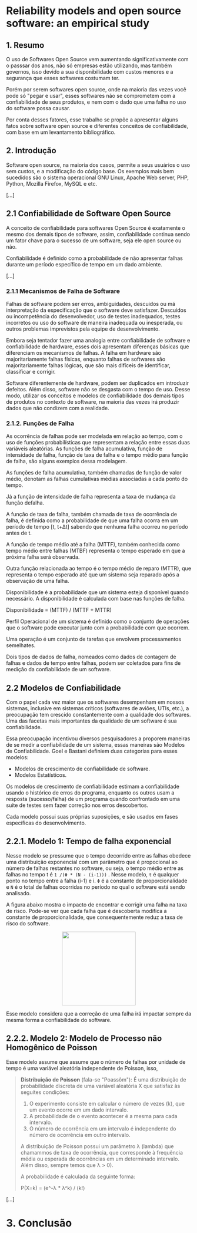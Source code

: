 # Reliability models and open source software: an empirical study

## 1. Resumo

O uso de Softwares Open Source vem aumentando significativamente com o passsar dos anos, não só empresas estão utilizando, mas também governos, isso devido a sua disponibilidade com custos menores e a segurança que esses softwares costumam ter.

Porém por serem softwares open source, onde na maioria das vezes você pode só "pegar e usar", esses softwares não se comprometem com a confiabilidade de seus produtos, e nem com o dado que uma falha no uso do software possa causar.

Por conta desses fatores, esse trabalho se propõe a apresentar alguns fatos sobre software open source e diferentes conceitos de confiabilidade, com base em um levantamento bibliográfico.

## 2. Introdução

Software open source, na maioria dos casos, permite a seus usuários o uso sem custos, e a modificação do código base. Os exemplos mais bem sucedidos são o sistema operacional GNU Linux, Apache Web server, PHP, Python, Mozilla Firefox, MySQL e etc.

[...]

## 2.1 Confiabilidade de Software Open Source

A conceito de confiabilidade para softwares Open Source é exatamente o mesmo dos demais tipos de software, assim, confiabilidade continua sendo um fator chave para o sucesso de um software, seja ele open source ou não.

Confiabilidade é definido como a probabilidade de não apresentar falhas durante um período específico de tempo em um dado ambiente.

[...]

### 2.1.1 Mecanismos de Falha de Software

Falhas de software podem ser erros, ambiguidades, descuidos ou má interpretação da especificação que o software deve satisfazer. Descuidos ou incompetência do desenvolvedor, uso de testes inadequados, testes incorretos ou uso do software de maneira inadequada ou inesperada, ou outros problemas imprevistos pela equipe de desenvolvimento.

Embora seja tentador fazer uma analogia entre confiabilidade de software e confiabilidade de hardware, esses dois apresentam diferenças básicas que diferenciam os mecanismos de falhas. A falha em hardware são majoritariamente falhas físicas, enquanto falhas de softwares são majoritariamente falhas lógicas, que são mais difíceis de identificar, classificar e corrigir.

Software diferentemente de hardware, podem ser duplicados em introduzir defeitos. Além disso, software não se desgasta com o tempo de uso. Desse modo, utilizar os conceitos e modelos de confiabilidade dos demais tipos de produtos no contexto de software, na maioria das vezes irá produzir dados que não condizem com a realidade.

### 2.1.2. Funções de Falha

As ocorrência de falhas pode ser modelada em relação ao tempo, com o uso de funções probabilísticas que representam a relação entre essas duas variáveis aleatórias. As funções de falha acumulativa, função de intensidade de falha, função de taxa de falha e o tempo médio para função de falha, são alguns exemplos dessa modelagem.

As funções de falha acumulativa, também chamadas de função de valor médio, denotam as falhas cumulativas médias associadas a cada ponto do tempo.

Já a função de intensidade de falha representa a taxa de mudança da função defalha.

A função de taxa de falha, também chamada de taxa de ocorrência de falha, é definida como a probabilidade de que uma falha ocorra em um período de tempo [t, t+Δt] sabendo que nenhuma falha ocorreu no período antes de t.

A função de tempo médio até a falha (MTTF), também conhecida como tempo médio entre falhas (MTBF) representa o tempo esperado em que a próxima falha será observada.

Outra função relacionada ao tempo é o tempo médio de reparo (MTTR), que representa o tempo esperado até que um sistema seja reparado após a observação de uma falha.

Disponibilidade é a probabilidade que um sistema esteja disponível quando necessário. A disponibilidade é calculada com base nas funções de falha.

Disponibilidade = (MTTF) / (MTTF + MTTR)

Perfil Operacional de um sistema é definido como o conjunto de operações que o software pode executar junto com a probabilidade com que ocorrem. 

Uma operação é um conjunto de tarefas que envolvem processamentos semelhates.

Dois tipos de dados de falha, nomeados como dados de contagem de falhas e dados de tempo entre falhas, podem ser coletados para fins de medição da confiabilidade de um software.

## 2.2 Modelos de Confiabilidade

Com o papel cada vez maior que os softwares desempenham em nossos sistemas, inclusive em sistemas críticos (softwares de aviões, UTIs, etc.), a preocupação tem crescido constantemente com a qualidade dos softwares. Uma das facetas mais importantes da qualidade de um software é sua confiabilidade. 

Essa preocupação incentivou diversos pesquisadores a proporem maneiras de se medir a confiabilidade de um sistema, essas maneiras são Modelos de Confiabilidade. Goel e Bastani definiem duas categorias para esses modelos:

- Modelos de crescimento de confiabilidade de software.
- Modelos Estatísticos.

Os modelos de crescimento de confiabilidade estimam a confiabilidade usando o histórico de erros do programa, enquanto os outros usam a resposta (sucesso/falha) de um programa quando confrontado em uma suite de testes sem fazer correção nos erros descobertos.

Cada modelo possui suas próprias suposições, e são usados em fases específicas do desenvolvimento.

## 2.2.1. Modelo 1: Tempo de falha exponencial

Nesse modelo se pressume que o tempo decorrido entre as falhas obedece uma distribuição exponencial com um parâmetro que é propocional ao número de falhas restantes no software, ou seja, o tempo médio entre as falhas no tempo t é `1 /(Φ * (N - (i-1)))` . Nesse modelo, `t` é qualquer ponto no tempo entre a falha (i-1) e i. 
`Φ` é a constante de proporcionalidade e `N` é o total de falhas ocorridas no período no qual o software está sendo analisado.

A figura abaixo mostra o impacto de encontrar e corrigir uma falha na taxa de risco. Pode-se ver que cada falha que é descoberta modifica a constante de proporcionalidade, que consequentemente reduz a taxa de risco do software.

<p align="center">
  <img src="artigos/static/kumar-dwivedi-tiwari/img-1.png" width="200">
</p>

Esse modelo considera que a correção de uma falha irá impactar sempre da mesma forma a confiabilidade do software.

## 2.2.2. Modelo 2: Modelo de Processo não Homogênico de Poisson

Esse modelo assume que assume que o número de falhas por unidade de tempo é uma variável aleatória independente de Poisson, isso, 

> **Distribuição de Poisson** (fala-se "Poassôm"):
> É uma distribuição de probabilidade discreta de uma variável aleatória X que satisfaz às seguites condições:
> 1. O experimento consiste em calcular o número de vezes (k), que um evento ocorre em um dado intervalo.
> 2. A probabilidade de o evento acontecer é a mesma para cada intervalo.
> 3. O número de ocorrência em um intervalo é independente do número de ocorrência em outro intervalo.
> 
> A distribuição de Poisson possui um parâmetro λ (lambda) que chamammos de taxa de ocorrência, que corresponde à frequência média ou esperada de ocorrências em um determinado intervalo. Além disso, sempre temos que λ > 0). 
> 
> A probabilidade é calculada da seguinte forma:
> 
> P(X=k) = (e^-λ * λ^k) / (k!)

[...]

# 3. Conclusão

